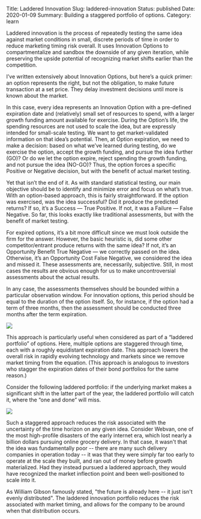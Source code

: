 Title: Laddered Innovation
Slug: laddered-innovation
Status: published
Date: 2020-01-09
Summary: Building a staggered portfolio of options.
Category: learn


Laddered innovation is the process of repeatedly testing the same idea against market conditions in small, discrete periods of time in order to reduce marketing timing risk overall.  It uses Innovation Options to compartmentalize and sandbox the downside of any given iteration, while preserving the upside potential of recognizing market shifts earlier than the competition.

I’ve written extensively about Innovation Options, but here’s a quick primer: an option represents the right, but not the obligation, to make future transaction at a set price.  They delay investment decisions until more is known about the market.

In this case, every idea represents an Innovation Option with a pre-defined expiration date and (relatively) small set of resources to spend, with a larger growth funding amount available for exercise.  During the Option’s life, the spending resources are not used to scale the idea, but are expressly intended for small-scale testing.  We want to get market-validated information on that idea’s potential.  Then, at Option expiration, we need to make a decision:  based on what we’ve learned during testing, do we exercise the option, accept the growth funding, and pursue the idea further (GO)?  Or do we let the option expire, reject spending the growth funding, and not pursue the idea (NO-GO)?  Thus, the option forces a specific Positive or Negative decision, but with the benefit of actual market testing.

Yet that isn’t the end of it.  As with standard statistical testing, our main objective should be to identify and minimize error and focus on what’s true.  With an option-based approach, this is fairly straightforward.  If the option was exercised, was the idea successful?  Did it produce the predicted returns?  If so, it’s a Success — True Positive.  If not, it was a Failure — False Negative.  So far, this looks exactly like traditional assessments, but with the benefit of market testing.

For expired options, it’s a bit more difficult since we must look outside the firm for the answer.  However, the basic heuristic is, did some other competitor/entrant produce returns with the same idea?  If not, it’s an Opportunity Benefit True Negative — we correctly passed on the idea.  Otherwise, it’s an Opportunity Cost False Negative, we considered the idea and missed it.  These assessments are, necessarily, subjective.  Still, in most cases the results are obvious enough for us to make uncontroversial assessments about the actual results.

In any case, the assessments themselves should be bounded within a particular observation window.  For innovation options, this period should be equal to the duration of the option itself.  So, for instance, if the option had a term of three months, then the assessment should be conducted three months after the term expiration.

![][image-1]

This approach is particularly useful when considered as part of a “laddered portfolio” of options.  Here, multiple options are staggered through time, each with a roughly equidistant expiration date.  This approach lowers the overall risk in rapidly evolving technology and markets since we remove market timing from the equation.  (This approach is analogous to investors who stagger the expiration dates of their bond portfolios for the same reason.)

Consider the following laddered portfolio: if the underlying market makes a significant shift in the latter part of the year, the laddered portfolio will catch it, where the “one and done” will miss.

![][image-2]

Such a staggered approach reduces the risk associated with the uncertainty of the time horizon on any given idea.  Consider Webvan, one of the most high-profile disasters of the early internet era, which lost nearly a billion dollars pursuing online grocery delivery.  In that case, it wasn't that the idea was fundamentally poor -- there are many such delivery companies in operation today -- it was that they were simply far too early to operate at the scale they built, and ran out of money before growth materialized.  Had they instead pursued a laddered approach, they would have recognized the market inflection point and been well-positioned to scale into it.

As William Gibson famously stated, "the future is already here -- it just isn't evenly distributed".  The laddered innovation portfolio reduces the risk associated with market timing, and allows for the company to be around when that distribution occurs.

[image-1]:	assets/rung.png
[image-2]:	assets/portfolio.png